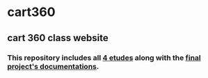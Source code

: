 # cart360
## **cart 360 class website**
### This repository includes all [4 etudes]() along with the [final project's documentations](). 


